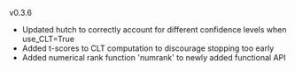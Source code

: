 v0.3.6
- Updated hutch to correctly account for different confidence levels when use_CLT=True 
- Added t-scores to CLT computation to discourage stopping too early
- Added numerical rank function 'numrank' to newly added functional API 